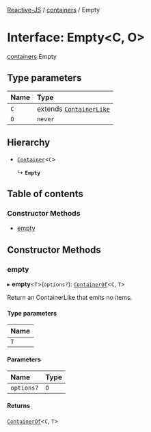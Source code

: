 [Reactive-JS](../README.md) / [containers](../modules/containers.md) / Empty

# Interface: Empty<C, O\>

[containers](../modules/containers.md).Empty

## Type parameters

| Name | Type |
| :------ | :------ |
| `C` | extends [`ContainerLike`](containers.ContainerLike.md) |
| `O` | `never` |

## Hierarchy

- [`Container`](containers.Container.md)<`C`\>

  ↳ **`Empty`**

## Table of contents

### Constructor Methods

- [empty](containers.Empty.md#empty)

## Constructor Methods

### empty

▸ **empty**<`T`\>(`options?`): [`ContainerOf`](../modules/containers.md#containerof)<`C`, `T`\>

Return an ContainerLike that emits no items.

#### Type parameters

| Name |
| :------ |
| `T` |

#### Parameters

| Name | Type |
| :------ | :------ |
| `options?` | `O` |

#### Returns

[`ContainerOf`](../modules/containers.md#containerof)<`C`, `T`\>
